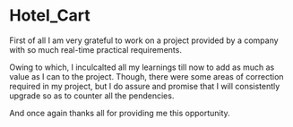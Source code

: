 # Hotel_Cart

First of all I am very grateful to work on a project provided by a 
company with so much real-time practical requirements.

Owing to which, I inculcalted all my learnings till now to add as
much as value as I can to the project. Though, there were some 
areas of correction required in my project, but I do assure and
promise that I will consistently upgrade so as to counter all the
pendencies. 

And once again thanks all for providing me this opportunity.
